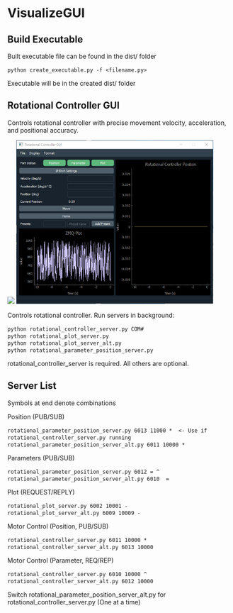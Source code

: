 # VisualizeGUI

## Build Executable
Built executable file can be found in the dist/ folder
```
python create_executable.py -f <filename.py>
```
Executable will be in the created dist/ folder

## Rotational Controller GUI
Controls rotational controller with precise movement velocity, acceleration, and positional accuracy. 

<p float="left">
    <img src="/doc/rotational_controller.gif" width='445'/>
    <img src="/doc/rotational_controller_dark.gif" width='445'/>
</p>

Controls rotational controller. Run servers in background:
```
python rotational_controller_server.py COM#
python rotational_plot_server.py
python rotational_plot_server_alt.py
python rotational_parameter_position_server.py
```

rotational_controller_server is required. All others are optional.

## Server List
Symbols at end denote combinations

Position (PUB/SUB)
```
rotational_parameter_position_server.py 6013 11000 *  <- Use if rotational_controller_server.py running
rotational_parameter_position_server_alt.py 6011 10000 *
```

Parameters (PUB/SUB)
```
rotational_parameter_position_server.py 6012 = ^
rotational_parameter_position_server_alt.py 6010  =
```

Plot (REQUEST/REPLY)
```
rotational_plot_server.py 6002 10001 -
rotational_plot_server_alt.py 6009 10009 -
```

Motor Control (Position, PUB/SUB)
```
rotational_controller_server.py 6011 10000 *
rotational_controller_server_alt.py 6013 10000
```

Motor Control (Parameter, REQ/REP)
```
rotational_controller_server.py 6010 10000 ^
rotational_controller_server_alt.py 6012 10000
```

Switch rotational_parameter_position_server_alt.py for rotational_controller_server.py (One at a time)


